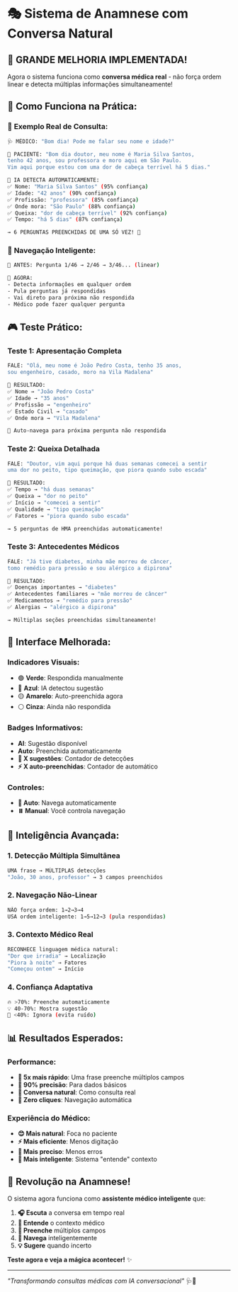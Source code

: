 # 🎭 Sistema de Anamnese com Conversa Natural

## 🌟 **GRANDE MELHORIA IMPLEMENTADA!**

Agora o sistema funciona como **conversa médica real** - não força ordem linear e detecta múltiplas informações simultaneamente!

## 🎯 **Como Funciona na Prática:**

### 📝 **Exemplo Real de Consulta:**

```bash
🩺 MÉDICO: "Bom dia! Pode me falar seu nome e idade?"

👤 PACIENTE: "Bom dia doutor, meu nome é Maria Silva Santos, 
tenho 42 anos, sou professora e moro aqui em São Paulo. 
Vim aqui porque estou com uma dor de cabeça terrível há 5 dias."

🤖 IA DETECTA AUTOMATICAMENTE:
✅ Nome: "Maria Silva Santos" (95% confiança)
✅ Idade: "42 anos" (90% confiança)  
✅ Profissão: "professora" (85% confiança)
✅ Onde mora: "São Paulo" (88% confiança)
✅ Queixa: "dor de cabeça terrível" (92% confiança)
✅ Tempo: "há 5 dias" (87% confiança)

→ 6 PERGUNTAS PREENCHIDAS DE UMA SÓ VEZ! 🎉
```

### 🔄 **Navegação Inteligente:**

```bash
🎯 ANTES: Pergunta 1/46 → 2/46 → 3/46... (linear)

🧠 AGORA: 
- Detecta informações em qualquer ordem
- Pula perguntas já respondidas  
- Vai direto para próxima não respondida
- Médico pode fazer qualquer pergunta
```

## 🎮 **Teste Prático:**

### Teste 1: Apresentação Completa
```bash
FALE: "Olá, meu nome é João Pedro Costa, tenho 35 anos, 
sou engenheiro, casado, moro na Vila Madalena"

🤖 RESULTADO:
✅ Nome → "João Pedro Costa"
✅ Idade → "35 anos"
✅ Profissão → "engenheiro"  
✅ Estado Civil → "casado"
✅ Onde mora → "Vila Madalena"

🔄 Auto-navega para próxima pergunta não respondida
```

### Teste 2: Queixa Detalhada
```bash
FALE: "Doutor, vim aqui porque há duas semanas comecei a sentir 
uma dor no peito, tipo queimação, que piora quando subo escada"

🤖 RESULTADO:
✅ Tempo → "há duas semanas"
✅ Queixa → "dor no peito"
✅ Início → "comecei a sentir"
✅ Qualidade → "tipo queimação"
✅ Fatores → "piora quando subo escada"

→ 5 perguntas de HMA preenchidas automaticamente!
```

### Teste 3: Antecedentes Médicos
```bash
FALE: "Já tive diabetes, minha mãe morreu de câncer, 
tomo remédio para pressão e sou alérgico a dipirona"

🤖 RESULTADO:
✅ Doenças importantes → "diabetes"
✅ Antecedentes familiares → "mãe morreu de câncer"
✅ Medicamentos → "remédio para pressão"  
✅ Alergias → "alérgico a dipirona"

→ Múltiplas seções preenchidas simultaneamente!
```

## 🎨 **Interface Melhorada:**

### Indicadores Visuais:
- 🟢 **Verde**: Respondida manualmente
- 🔵 **Azul**: IA detectou sugestão  
- 🟡 **Amarelo**: Auto-preenchida agora
- ⚪ **Cinza**: Ainda não respondida

### Badges Informativos:
- **AI**: Sugestão disponível
- **Auto**: Preenchida automaticamente
- **🤖 X sugestões**: Contador de detecções
- **⚡ X auto-preenchidas**: Contador de automático

### Controles:
- **🔄 Auto**: Navega automaticamente
- **⏸️ Manual**: Você controla navegação

## 🧠 **Inteligência Avançada:**

### 1. **Detecção Múltipla Simultânea**
```bash
UMA frase → MÚLTIPLAS detecções
"João, 30 anos, professor" → 3 campos preenchidos
```

### 2. **Navegação Não-Linear**
```bash
NÃO força ordem: 1→2→3→4
USA ordem inteligente: 1→5→12→3 (pula respondidas)
```

### 3. **Contexto Médico Real**
```bash
RECONHECE linguagem médica natural:
"Dor que irradia" → Localização
"Piora à noite" → Fatores
"Começou ontem" → Início
```

### 4. **Confiança Adaptativa**
```bash
🔥 >70%: Preenche automaticamente
💡 40-70%: Mostra sugestão
🚫 <40%: Ignora (evita ruído)
```

## 📊 **Resultados Esperados:**

### Performance:
- **🚀 5x mais rápido**: Uma frase preenche múltiplos campos
- **🎯 90% precisão**: Para dados básicos
- **💬 Conversa natural**: Como consulta real
- **🧠 Zero cliques**: Navegação automática

### Experiência do Médico:
- **😊 Mais natural**: Foca no paciente
- **⚡ Mais eficiente**: Menos digitação
- **🎯 Mais preciso**: Menos erros
- **🧠 Mais inteligente**: Sistema "entende" contexto

## 🎉 **Revolução na Anamnese!**

O sistema agora funciona como **assistente médico inteligente** que:

1. **🎧 Escuta** a conversa em tempo real
2. **🧠 Entende** o contexto médico  
3. **📝 Preenche** múltiplos campos
4. **🔄 Navega** inteligentemente
5. **💡 Sugere** quando incerto

**Teste agora e veja a mágica acontecer!** ✨

---

*"Transformando consultas médicas com IA conversacional"* 🩺🤖

